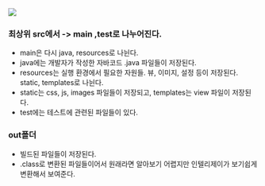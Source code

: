 <img src="https://user-images.githubusercontent.com/118809108/216825088-c4fa8d0f-e86b-4959-bc89-c0ad2d202879.JPG">

### 최상위 src에서 -> main ,test로 나누어진다.

* main은 다시 java, resources로 나뉜다.
* java에는 개발자가 작성한 자바코드 .java 파일들이 저장된다.
* resources는 실행 환경에서 필요한 자원들. 뷰, 이미지, 설정 등이 저장된다. static, templates로 나뉜다.
* static는 css, js, images 파일들이 저장되고, templates는 view 파일이 저장된다.
* test에는 테스트에 관련된 파일들이 있다.

### out폴더

* 빌드된 파일들이 저장된다.
* .class로 변환된 파일들이어서 원래라면 알아보기 어렵지만 인텔리제이가 보기쉽게 변환해서 보여준다.
